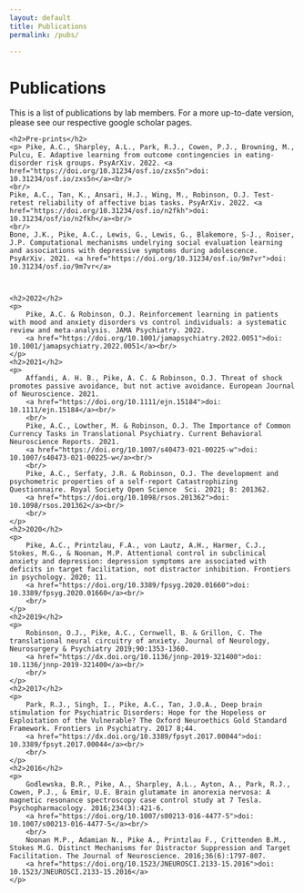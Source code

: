 ```yaml
---
layout: default
title: Publications
permalink: /pubs/

---
```

<div class="blurb">
	<h1>Publications</h1>
	<p> This is a list of publications by lab members. For a more up-to-date version, please see our respective google scholar pages. </p>

	<h2>Pre-prints</h2>
	<p> Pike, A.C., Sharpley, A.L., Park, R.J., Cowen, P.J., Browning, M., 	Pulcu, E. Adaptive learning from outcome contingencies in eating-disorder risk groups. PsyArXiv. 2022. <a href="https://doi.org/10.31234/osf.io/zxs5n">doi: 10.31234/osf.io/zxs5n</a><br/>
	<br/>
	Pike, A.C., Tan, K., Ansari, H.J., Wing, M., Robinson, O.J. Test-retest reliability of affective bias tasks. PsyArXiv. 2022. <a href="https://doi.org/10.31234/osf.io/n2fkh">doi: 10.31234/osf/io/n2fkh</a><br/>
	<br/>
	Bone, J.K., Pike, A.C., Lewis, G., Lewis, G., Blakemore, S-J., Roiser, J.P. Computational mechanisms undelrying social evaluation learning and associations with depressive symptoms during adolescence. PsyArXiv. 2021. <a href="https://doi.org/10.31234/osf.io/9m7vr">doi: 10.31234/osf.io/9m7vr</a>



	<h2>2022</h2>
	<p>
		Pike, A.C. & Robinson, O.J. Reinforcement learning in patients with mood and anxiety disorders vs control individuals: a systematic review and meta-analysis. JAMA Psychiatry. 2022. 
		<a href="https://doi.org/10.1001/jamapsychiatry.2022.0051">doi: 10.1001/jamapsychiatry.2022.0051</a><br/>
	</p>
	<h2>2021</h2>
	<p> 
		Affandi, A. H. B., Pike, A. C. & Robinson, O.J. Threat of shock promotes passive avoidance, but not active avoidance. European Journal of Neuroscience. 2021.  
		<a href="https://doi.org/10.1111/ejn.15184">doi: 10.1111/ejn.15184</a><br/>
		<br/>
		Pike, A.C., Lowther, M. & Robinson, O.J. The Importance of Common Currency Tasks in Translational Psychiatry. Current Behavioral Neuroscience Reports. 2021. 
		<a href="https://doi.org/10.1007/s40473-021-00225-w">doi: 10.1007/s40473-021-00225-w</a><br/>
		<br/>
		Pike, A.C., Serfaty, J.R. & Robinson, O.J. The development and psychometric properties of a self-report Catastrophizing Questionnaire. Royal Society Open Science  Sci. 2021; 8: 201362. 
		<a href="https://doi.org/10.1098/rsos.201362">doi: 10.1098/rsos.201362</a><br/>
		<br/>
	</p>
	<h2>2020</h2>
	<p>
		Pike, A.C., Printzlau, F.A., von Lautz, A.H., Harmer, C.J., Stokes, M.G., & Noonan, M.P. Attentional control in subclinical anxiety and depression: depression symptoms are associated with deficits in target facilitation, not distractor inhibition. Frontiers in psychology. 2020; 11.
		<a href="https://doi.org/10.3389/fpsyg.2020.01660">doi: 10.3389/fpsyg.2020.01660</a><br/>
		<br/>
	</p>
	<h2>2019</h2>
	<p>
		Robinson, O.J., Pike, A.C., Cornwell, B. & Grillon, C. The translational neural circuitry of anxiety. Journal of Neurology, Neurosurgery & Psychiatry 2019;90:1353-1360. 
		<a href="https://dx.doi.org/10.1136/jnnp-2019-321400">doi: 10.1136/jnnp-2019-321400</a><br/>
		<br/>
	</p>
	<h2>2017</h2>
	<p>
		Park, R.J., Singh, I., Pike, A.C., Tan, J.O.A., Deep brain stimulation for Psychiatric Disorders: Hope for the Hopeless or Exploitation of the Vulnerable? The Oxford Neuroethics Gold Standard Framework. Frontiers in Psychiatry. 2017 8;44. 
		<a href="https://dx.doi.org/10.3389/fpsyt.2017.00044">doi: 10.3389/fpsyt.2017.00044</a><br/>
		<br/>
	</p>
	<h2>2016</h2>
	<p>
		Godlewska, B.R., Pike, A., Sharpley, A.L., Ayton, A., Park, R.J., Cowen, P.J., & Emir, U.E. Brain glutamate in anorexia nervosa: A magnetic resonance spectroscopy case control study at 7 Tesla. Psychopharmacology. 2016;234(3):421-6. 
		<a href="https://doi.org/10.1007/s00213-016-4477-5">doi: 10.1007/s00213-016-4477-5</a><br/>
		<br/>
		Noonan M.P., Adamian N., Pike A., Printzlau F., Crittenden B.M., Stokes M.G. Distinct Mechanisms for Distractor Suppression and Target Facilitation. The Journal of Neuroscience. 2016;36(6):1797-807. 
		<a href="https://doi.org/10.1523/JNEUROSCI.2133-15.2016">doi: 10.1523/JNEUROSCI.2133-15.2016</a>
	</p>
